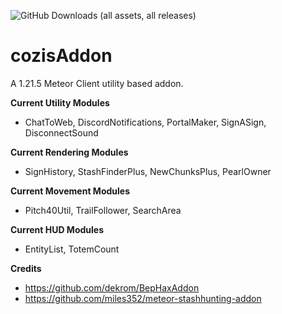 ![GitHub Downloads (all assets, all releases)](https://img.shields.io/github/downloads/CoziSoftware/cozisAddon/total)
# cozisAddon
A 1.21.5 Meteor Client utility based addon.


**Current Utility Modules** 
- ChatToWeb, DiscordNotifications, PortalMaker, SignASign, DisconnectSound

**Current Rendering Modules**
- SignHistory, StashFinderPlus, NewChunksPlus, PearlOwner

**Current Movement Modules**
- Pitch40Util, TrailFollower, SearchArea

**Current HUD Modules**
- EntityList, TotemCount

**Credits**
- https://github.com/dekrom/BepHaxAddon
- https://github.com/miles352/meteor-stashhunting-addon
